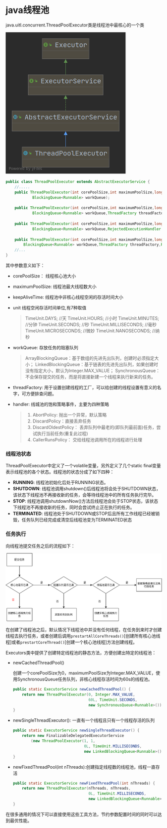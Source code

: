 # java线程池

java.uitl.concurrent.ThreadPoolExecutor类是线程池中最核心的一个类

![ThreadPoolExecutor uml](../statics/java/ThreadPoolExecutor-uml.png)

```java
public class ThreadPoolExecutor extends AbstractExecutorService {
    //.....
    public ThreadPoolExecutor(int corePoolSize,int maximumPoolSize,long keepAliveTime,TimeUnit unit,
            BlockingQueue<Runnable> workQueue);
 
    public ThreadPoolExecutor(int corePoolSize,int maximumPoolSize,long keepAliveTime,TimeUnit unit,
            BlockingQueue<Runnable> workQueue,ThreadFactory threadFactory);
 
    public ThreadPoolExecutor(int corePoolSize,int maximumPoolSize,long keepAliveTime,TimeUnit unit,
            BlockingQueue<Runnable> workQueue,RejectedExecutionHandler handler);
 
    public ThreadPoolExecutor(int corePoolSize,int maximumPoolSize,long keepAliveTime,TimeUnit unit,
        BlockingQueue<Runnable> workQueue,ThreadFactory threadFactory,RejectedExecutionHandler handler);
    //...
}
```

其中参数意义如下：

- corePoolSize： 线程核心池大小

- maximumPoolSize:  线程池最大线程数大小

- keepAliveTime: 线程池中非核心线程空闲的存活时间大小

- unit 线程空闲存活时间单位,有7种取值

  >TimeUnit.DAYS;                           //天
  >TimeUnit.HOURS;                       //小时
  >TimeUnit.MINUTES;                    //分钟
  >TimeUnit.SECONDS;                   //秒
  >TimeUnit.MILLISECONDS;         //毫秒
  >TimeUnit.MICROSECONDS;       //微妙
  >TimeUnit.NANOSECONDS;        //纳秒

- workQueue: 存放任务的阻塞队列

  > ArrayBlockingQueue：基于数组的先进先出队列，创建时必须指定大小；
  > LinkedBlockingQueue：基于链表的先进先出队列，如果创建时没有指定大小，默认为Integer.MAX_VALUE；
  > SynchronousQueue：不会保存提交的任务，而是将直接新建一个线程来执行新来的任务。

- threadFactory: 用于设置创建线程的工厂，可以给创建的线程设置有意义的名字，可方便排查问题。

- handler: 线城池的饱和策略事件，主要为四种策略

  > 1. AbortPolicy: 抛出一个异常，默认策略
  > 2. DiscardPolicy：直接丢弃任务
  > 3. DiscardOldestPolicy： 丢弃队列中最老的(即队列最前面)任务，尝试执行当前任务(重复此过程)
  > 4. CallerRunsPolicy： 交给线程池调用所在的线程进行处理

### 线程池状态

ThreadPoolExecutor中定义了一个volatile变量，另外定义了几个static final变量表示线程池的各个状态。线程池的状态分成了如下四种：

- **RUNNING**: 线程池初始化后处于RUNNING状态。
- **SHUTDOWN**: 线程池调用shutdown()后线程池将会处于SHUTDOWN状态，该状态下线程池不再接收新的任务，会等待线程池中的所有任务执行完毕。
- **STOP**: 线程池调用shutdownNow()方法后线程池会处于STOP状态，该状态下线程池不再接收新的任务，同时会尝试终止正在执行的任务。
- **TERMINATED**: 线程池处于SHUTDOWN或STOP后且所有工作线程已经被销毁，任务队列已经完成或清空后线程池变为TERMINATED状态



### 任务执行

向线程池提交任务之后的流程如下：

![thread pool excutor](../statics/java/threadpool-excutor.png)

在创建了线程池之后，默认情况下线程池中并没有任何线程，在任务到来时才创建线程去执行任务，或者创建后调用``prestartAllCoreThreads()``[创建所有核心池线程]或者``prestartCoreThread()``[创建一个核心池线程]方法创建线程。

Executors类中提供了创建特定线程池的静态方法，方便创建出特定的线程池：

- newCachedThreadPool() 

  创建一个corePoolSize为0，maximumPoolSize为Integer.MAX_VALUE，使用SynchronousQueue任务队列，非核心线程存活时间为60s的线程池。

  ```java
  public static ExecutorService newCachedThreadPool() {
      return new ThreadPoolExecutor(0, Integer.MAX_VALUE,
                                    60L, TimeUnit.SECONDS,
                                    new SynchronousQueue<Runnable>());
  }
  ```

- newSingleThreadExecutor(): 一直有一个线程且只有一个线程存活的队列

  ```java
  public static ExecutorService newSingleThreadExecutor() {
      return new FinalizableDelegatedExecutorService
          (new ThreadPoolExecutor(1, 1,
                                  0L, TimeUnit.MILLISECONDS,
                                  new LinkedBlockingQueue<Runnable>()));
  }
  ```

- newFixedThreadPool(int nThreads):创建指定线程数的线程池，线程一直存活

  ```java
  public static ExecutorService newFixedThreadPool(int nThreads) {
      return new ThreadPoolExecutor(nThreads, nThreads,
                                    0L, TimeUnit.MILLISECONDS,
                                    new LinkedBlockingQueue<Runnable>());
  }
  ```


在很多通用的情况下可以直接使用这些工具方法，节约参数配置时间的同时可以达到最优性能。


